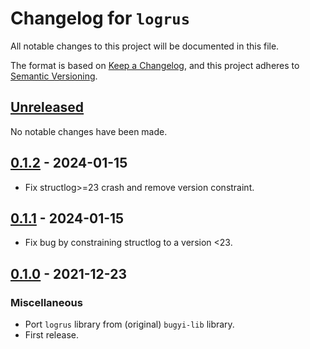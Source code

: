 # Changelog for `logrus`

All notable changes to this project will be documented in this file.

The format is based on [Keep a Changelog], and this project adheres to
[Semantic Versioning].

[Keep a Changelog]: https://keepachangelog.com/en/1.0.0/
[Semantic Versioning]: https://semver.org/


## [Unreleased](https://github.com/python-boltons/logrus/compare/0.1.2...HEAD)

No notable changes have been made.

## [0.1.2](https://github.com/python-boltons/logrus/compare/0.1.1...0.1.2) - 2024-01-15

* Fix structlog>=23 crash and remove version constraint.

## [0.1.1](https://github.com/python-boltons/logrus/compare/0.1.0...0.1.1) - 2024-01-15

* Fix bug by constraining structlog to a version <23.

## [0.1.0](https://github.com/python-boltons/logrus/releases/tag/0.1.0) - 2021-12-23

### Miscellaneous

* Port `logrus` library from (original) `bugyi-lib` library.
* First release.
